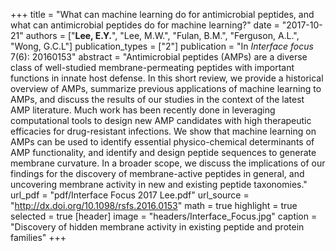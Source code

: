 +++
title = "What can machine learning do for antimicrobial peptides, and what can antimicrobial peptides do for machine learning?"
date = "2017-10-21"
authors = ["**Lee, E.Y.**", "Lee, M.W.", "Fulan, B.M.", "Ferguson, A.L.", "Wong, G.C.L"]
publication_types = ["2"]
publication = "In *Interface focus* 7(6): 20160153"
abstract = "Antimicrobial peptides (AMPs) are a diverse class of well-studied membrane-permeating peptides with important functions in innate host defense. In this short review, we provide a historical overview of AMPs, summarize previous applications of machine learning to AMPs, and discuss the results of our studies in the context of the latest AMP literature. Much work has been recently done in leveraging computational tools to design new AMP candidates with high therapeutic efficacies for drug-resistant infections. We show that machine learning on AMPs can be used to identify essential physico-chemical determinants of AMP functionality, and identify and design peptide sequences to generate membrane curvature. In a broader scope, we discuss the implications of our findings for the discovery of membrane-active peptides in general, and uncovering membrane activity in new and existing peptide taxonomies."
url_pdf = "pdf/Interface Focus 2017 Lee.pdf"
url_source = "http://dx.doi.org/10.1098/rsfs.2016.0153"
math = true
highlight = true
selected = true
[header]
image = "headers/Interface_Focus.jpg"
caption = "Discovery of hidden membrane activity in existing peptide and protein families"
+++